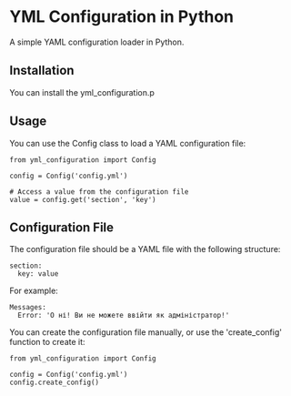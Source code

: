 # YML Configuration in Python

A simple YAML configuration loader in Python.

## Installation

You can install the yml_configuration.p


## Usage
You can use the Config class to load a YAML configuration file:

```
from yml_configuration import Config

config = Config('config.yml')

# Access a value from the configuration file
value = config.get('section', 'key')
```

## Configuration File
The configuration file should be a YAML file with the following structure:

```
section:
  key: value
```
For example:

```
Messages:
  Error: 'О ні! Ви не можете ввійти як адміністратор!'
```

You can create the configuration file manually, or use the 'create_config' function to create it:

```
from yml_configuration import Config

config = Config('config.yml')
config.create_config()
```
